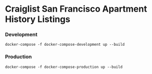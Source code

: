 # Craiglist San Francisco Apartment History Listings



### Development

`docker-compose -f docker-compose-development up --build`

### Production

`docker-compose -f docker-compose-production up --build`

